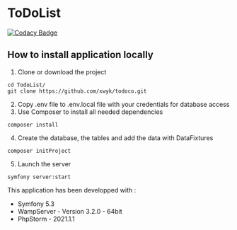 # ToDoList
[![Codacy Badge](https://app.codacy.com/project/badge/Grade/d2bee3094bbe4095811c9b4f55558628)](https://www.codacy.com/gh/Xwyk/todoco/dashboard?utm_source=github.com&amp;utm_medium=referral&amp;utm_content=Xwyk/todoco&amp;utm_campaign=Badge_Grade)
## How to install application locally
1.  Clone or download the project
```
cd TodoList/
git clone https://github.com/xwyk/todoco.git
```
2.  Copy .env file to .env.local file with your credentials for database access
3.  Use Composer to install all needed dependencies
```
composer install
```
4.  Create the database, the tables and add the data with DataFixtures
```
composer initProject
```
5.  Launch the server
```
symfony server:start
```
This application has been developped with :

*  Symfony 5.3
*  WampServer - Version 3.2.0 - 64bit
*  PhpStorm - 2021.1.1


